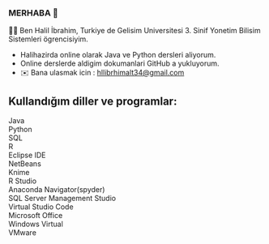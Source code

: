 ### MERHABA 👋
👨‍💻 Ben Halil İbrahim, Turkiye de Gelisim Universitesi 3. Sinif Yonetim Bilisim Sistemleri ögrencisiyim.

- Halihazirda online olarak Java ve Python dersleri aliyorum.
- Online derslerde aldigim dokumanlari GitHub a yukluyorum.
- :envelope: Bana ulasmak icin : hllibrhimalt34@gmail.com

Kullandığım diller ve programlar:
-
Java      
Python      
SQL     
R     
Eclipse IDE     
NetBeans      
Knime     
R Studio     
Anaconda Navigator(spyder)      
SQL Server Management Studio      
Virtual Studio Code     
Microsoft Office      
Windows Virtual     
VMware      







